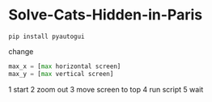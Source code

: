# Solve-Cats-Hidden-in-Paris

```
pip install pyautogui
```

change
```python
max_x = [max horizontal screen]
max_y = [max vertical screen]
```

1 start
2 zoom out
3 move screen to top
4 run script
5 wait